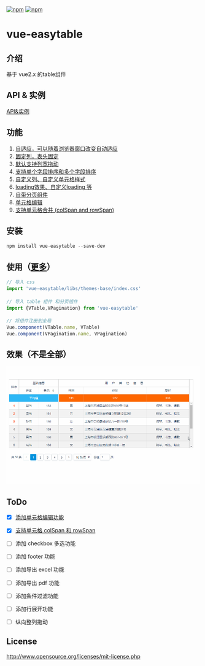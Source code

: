 [![npm](https://img.shields.io/npm/v/vue-easytable.svg)](https://www.npmjs.com/package/vue-easytable)
[![npm](https://img.shields.io/npm/l/vue-easytable.svg?maxAge=2592000)](http://www.opensource.org/licenses/mit-license.php)

# vue-easytable


## 介绍
基于 vue2.x 的table组件

## API & 实例
[API&实例](http://doc.huangsw.com/vue-easytable/app.html#/table)

## 功能
1. [自适应，可以随着浏览器窗口改变自动适应](http://doc.huangsw.com/vue-easytable/app.html#/table?anchor=table-simple-table-resize)
2. [固定列，表头固定](http://doc.huangsw.com/vue-easytable/app.html#/table?anchor=table-frozen-title-columns)  
3. [默认支持列宽拖动](http://doc.huangsw.com/vue-easytable/app.html#/table?anchor=table-basic-no-table-width)
4. [支持单个字段排序和多个字段排序](http://doc.huangsw.com/vue-easytable/app.html#/table?anchor=table-sort-by-single-columns)
5. [自定义列、自定义单元格样式](http://doc.huangsw.com/vue-easytable/app.html#/table?anchor=table-custom-columns)  
6. [loading效果、自定义loading 等](http://doc.huangsw.com/vue-easytable/app.html#/table?anchor=table-loading-and-error-content)
7. [自带分页组件](http://doc.huangsw.com/vue-easytable/app.html#/pagination)  
8. [单元格编辑](http://doc.huangsw.com/vue-easytable/app.html#/table?anchor=table-cell-edit)
9. [支持单元格合并 (colSpan and rowSpan)](http://doc.huangsw.com/vue-easytable/app.html#/table?anchor=table-cell-merge)
   

## 安装

```javascript
npm install vue-easytable --save-dev
```

## 使用（[更多](http://doc.huangsw.com/vue-easytable/app.html)）


```javascript
// 导入 css
import 'vue-easytable/libs/themes-base/index.css'

// 导入 table 组件 和分页组件
import {VTable,VPagination} from 'vue-easytable'

// 将组件注册到全局
Vue.component(VTable.name, VTable)
Vue.component(VPagination.name, VPagination)
```

## 效果（不是全部）
![vue-easytable](./examples/images/vue-easytable.gif)

## ToDo

- [x] [添加单元格编辑功能](https://github.com/huangshuwei/vue-easytable/releases/tag/1.2.1) 
- [x] [支持单元格 colSpan 和 rowSpan](https://github.com/huangshuwei/vue-easytable/releases/tag/1.3.0)
- [ ] 添加 checkbox 多选功能  
- [ ] 添加 footer 功能  
- [ ] 添加导出 excel 功能  
- [ ] 添加导出 pdf 功能  
- [ ] 添加条件过滤功能  
- [ ] 添加行展开功能  
- [ ] 纵向整列拖动


## License
http://www.opensource.org/licenses/mit-license.php





